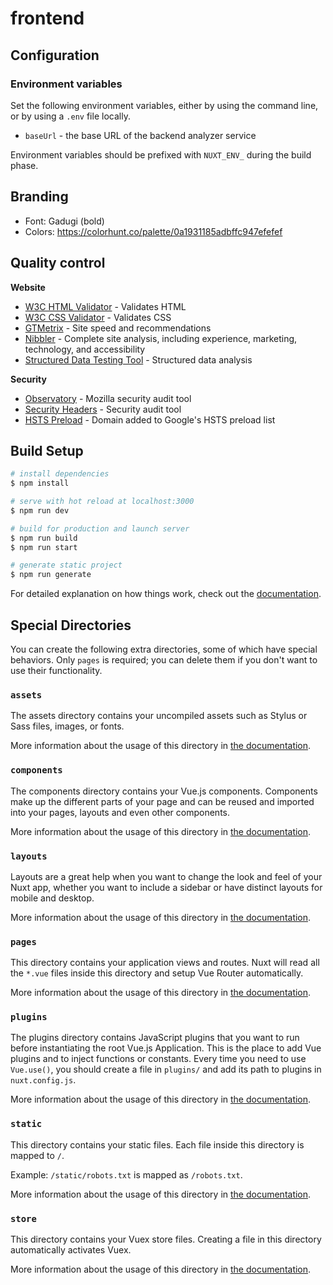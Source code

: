 # frontend

## Configuration

### Environment variables
Set the following environment variables, either by using the command line, or by using a `.env` file locally.
 * `baseUrl` - the base URL of the backend analyzer service

Environment variables should be prefixed with `NUXT_ENV_` during the build phase.

## Branding
 * Font: Gadugi (bold)
 * Colors: https://colorhunt.co/palette/0a1931185adbffc947efefef

## Quality control
**Website**  
 * [W3C HTML Validator](https://validator.w3.org/) - Validates HTML
 * [W3C CSS Validator](http://jigsaw.w3.org/css-validator/) - Validates CSS
 * [GTMetrix](https://gtmetrix.com/) - Site speed and recommendations
 * [Nibbler](http://nibbler.silktide.com/en_US) - Complete site analysis, including experience, marketing, technology, and accessibility
 * [Structured Data Testing Tool](https://search.google.com/structured-data/testing-tool/u/0/#url=https%3A%2F%2Fbiaggeo.com) - Structured data analysis
 
**Security**  
 * [Observatory](https://observatory.mozilla.org/analyze.html?host=biaggeo.com) - Mozilla security audit tool
 * [Security Headers](https://securityheaders.io/?followRedirects=on&hide=on&q=biaggeo.com) - Security audit tool
 * [HSTS Preload](https://hstspreload.org/?domain=biaggeo.com) - Domain added to Google's HSTS preload list

## Build Setup

```bash
# install dependencies
$ npm install

# serve with hot reload at localhost:3000
$ npm run dev

# build for production and launch server
$ npm run build
$ npm run start

# generate static project
$ npm run generate
```

For detailed explanation on how things work, check out the [documentation](https://nuxtjs.org).

## Special Directories

You can create the following extra directories, some of which have special behaviors. Only `pages` is required; you can delete them if you don't want to use their functionality.

### `assets`

The assets directory contains your uncompiled assets such as Stylus or Sass files, images, or fonts.

More information about the usage of this directory in [the documentation](https://nuxtjs.org/docs/2.x/directory-structure/assets).

### `components`

The components directory contains your Vue.js components. Components make up the different parts of your page and can be reused and imported into your pages, layouts and even other components.

More information about the usage of this directory in [the documentation](https://nuxtjs.org/docs/2.x/directory-structure/components).

### `layouts`

Layouts are a great help when you want to change the look and feel of your Nuxt app, whether you want to include a sidebar or have distinct layouts for mobile and desktop.

More information about the usage of this directory in [the documentation](https://nuxtjs.org/docs/2.x/directory-structure/layouts).


### `pages`

This directory contains your application views and routes. Nuxt will read all the `*.vue` files inside this directory and setup Vue Router automatically.

More information about the usage of this directory in [the documentation](https://nuxtjs.org/docs/2.x/get-started/routing).

### `plugins`

The plugins directory contains JavaScript plugins that you want to run before instantiating the root Vue.js Application. This is the place to add Vue plugins and to inject functions or constants. Every time you need to use `Vue.use()`, you should create a file in `plugins/` and add its path to plugins in `nuxt.config.js`.

More information about the usage of this directory in [the documentation](https://nuxtjs.org/docs/2.x/directory-structure/plugins).

### `static`

This directory contains your static files. Each file inside this directory is mapped to `/`.

Example: `/static/robots.txt` is mapped as `/robots.txt`.

More information about the usage of this directory in [the documentation](https://nuxtjs.org/docs/2.x/directory-structure/static).

### `store`

This directory contains your Vuex store files. Creating a file in this directory automatically activates Vuex.

More information about the usage of this directory in [the documentation](https://nuxtjs.org/docs/2.x/directory-structure/store).
